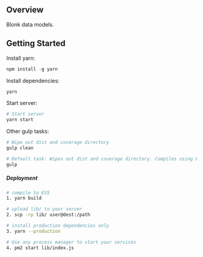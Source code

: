 
## Overview

Blonk data models.





## Getting Started



Install yarn:
```js
npm install -g yarn
```

Install dependencies:
```sh
yarn
```

Start server:
```sh
# Start server
yarn start


```

Other gulp tasks:
```sh
# Wipe out dist and coverage directory
gulp clean

# Default task: Wipes out dist and coverage directory. Compiles using babel.
gulp
```

##### Deployment

```sh
# compile to ES5
1. yarn build

# upload lib/ to your server
2. scp -rp lib/ user@dest:/path

# install production dependencies only
3. yarn --production

# Use any process manager to start your services
4. pm2 start lib/index.js
```
